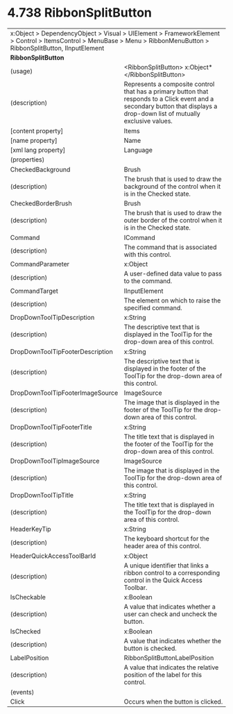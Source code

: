 <html dir="LTR" xmlns:mshelp="http://msdn.microsoft.com/mshelp" xmlns:ddue="http://ddue.schemas.microsoft.com/authoring/2003/5" xmlns:xlink="http://www.w3.org/1999/xlink" xmlns:tool="http://www.microsoft.com/tooltip">

<body>
 <input type="hidden" id="userDataCache" class="userDataStyle">
 <input type="hidden" id="hiddenScrollOffset">
 <img id="dropDownImage" style="display:none; height:0; width:0;" src="../local/drpdown.gif">
 <img id="dropDownHoverImage" style="display:none; height:0; width:0;" src="../local/drpdown_orange.gif">
 <img id="collapseImage" style="display:none; height:0; width:0;" src="../local/collapse.gif">
 <img id="expandImage" style="display:none; height:0; width:0;" src="../local/exp.gif">
 <img id="collapseAllImage" style="display:none; height:0; width:0;" src="../local/collall.gif">
 <img id="expandAllImage" style="display:none; height:0; width:0;" src="../local/expall.gif">
 <img id="copyImage" style="display:none; height:0; width:0;" src="../local/copycode.gif">
 <img id="copyHoverImage" style="display:none; height:0; width:0;" src="../local/copycodeHighlight.gif">
 <div id="header"><h1 class="heading">4.738 RibbonSplitButton</h1></div>

 <div id="mainSection">
 <div id="mainBody">
 <div id="allHistory" class="saveHistory" onsave="saveAll()" onload="loadAll()"></div>
 <p xmlns:wsd="http://wsdev.schemas.microsoft.com/authoring/2008/2" xmlns:msxsl="urn:schemas-microsoft-com:xslt" xmlns:script="urn:script" xmlns:build="urn:build">
 </p>
 <div id="sectionSection0" class="section" name="collapseableSection">
 <content xmlns="http://ddue.schemas.microsoft.com/authoring/2003/5" xmlns:wsd="http://wsdev.schemas.microsoft.com/authoring/2008/2" xmlns:msxsl="urn:schemas-microsoft-com:xslt" xmlns:script="urn:script" xmlns:build="urn:build">
 </content>
 </div>
 <div id="sectionSection1" class="section" name="collapseableSection">
 <content xmlns="http://ddue.schemas.microsoft.com/authoring/2003/5" xmlns:wsd="http://wsdev.schemas.microsoft.com/authoring/2008/2" xmlns:msxsl="urn:schemas-microsoft-com:xslt" xmlns:script="urn:script" xmlns:build="urn:build">
 <table class="ProtocolAuthoredTable" xmlns="">
 <tr><td colspan="2">
<mshelp:link keywords="86913f34-aa06-4c94-9f09-83936a822fd8" tabindex="0">x:Object</mshelp:link> &gt; <mshelp:link keywords="22a604a1-b593-4464-91e4-488285506428" tabindex="0">DependencyObject</mshelp:link> &gt; <mshelp:link keywords="d3c6fb79-d082-4257-aa16-84c18cbf6051" tabindex="0">Visual</mshelp:link> &gt; <mshelp:link keywords="ce2d5941-a755-4517-b5ac-e99658cd1dd1" tabindex="0">UIElement</mshelp:link> &gt; <mshelp:link keywords="07f9afc2-9f13-4a2a-871b-ac7caef0660d" tabindex="0">FrameworkElement</mshelp:link> &gt; <mshelp:link keywords="f9528c9b-edc4-4e4e-8947-e16edb07c1d6" tabindex="0">Control</mshelp:link> &gt; <mshelp:link keywords="a0f98f76-c906-4e73-819c-f141113039ce" tabindex="0">ItemsControl</mshelp:link> &gt; <mshelp:link keywords="8b79f82d-bf2a-4912-aa5f-74fe6f2844d7" tabindex="0">MenuBase</mshelp:link> &gt; <mshelp:link keywords="a2c0a50b-469b-4d33-a3eb-02044bc7c30c" tabindex="0">Menu</mshelp:link> &gt; <mshelp:link keywords="78205ad9-9154-4cad-933c-cd685f3da054" tabindex="0">RibbonMenuButton</mshelp:link> &gt; <mshelp:link keywords="86a8797a-2057-4235-bd38-bd987512b369" tabindex="0">RibbonSplitButton</mshelp:link>, <mshelp:link keywords="fb286ef6-72e1-445b-8b74-effc6b5e1777" tabindex="0">IInputElement</mshelp:link> </td>
 </tr>
 <tr><td colspan="2">
 <b>
RibbonSplitButton </b>
 </td>
 </tr>
 <tr><td><div class="indent0">(usage)</div></td>
 <td>&lt;RibbonSplitButton&gt; <mshelp:link keywords="86913f34-aa06-4c94-9f09-83936a822fd8" tabindex="0">x:Object</mshelp:link>* &lt;/RibbonSplitButton&gt; </td>
 </tr>
 <tr><td><div class="indent0">(description)</div></td>
 <td>Represents a composite control that has a primary button that responds to a Click event and a secondary button that displays a drop-down list of mutually exclusive values. </td>
 </tr>
 <tr><td><div class="indent0">[content property]</div></td>
 <td><mshelp:link keywords="a0f98f76-c906-4e73-819c-f141113039ce" tabindex="0">Items</mshelp:link> </td>
 </tr>
 <tr><td><div class="indent0">[name property]</div></td>
 <td><mshelp:link keywords="07f9afc2-9f13-4a2a-871b-ac7caef0660d" tabindex="0">Name</mshelp:link> </td>
 </tr>
 <tr><td><div class="indent0">[xml lang property]</div></td>
 <td><mshelp:link keywords="07f9afc2-9f13-4a2a-871b-ac7caef0660d" tabindex="0">Language</mshelp:link> </td>
 </tr>
 <tr><td><div class="indent0">(properties)</div></td>
 <td> </td>
 </tr>
 <tr><td><div class="indent2">CheckedBackground</div></td>
 <td><mshelp:link keywords="ac82382e-77f7-491e-a223-c4613b694daa" tabindex="0">Brush</mshelp:link> </td>
 </tr>
 <tr><td><div class="indent4">(description)</div></td>
 <td>The brush that is used to draw the background of the control when it is in the Checked state. </td>
 </tr>
 <tr><td><div class="indent2">CheckedBorderBrush</div></td>
 <td><mshelp:link keywords="ac82382e-77f7-491e-a223-c4613b694daa" tabindex="0">Brush</mshelp:link> </td>
 </tr>
 <tr><td><div class="indent4">(description)</div></td>
 <td>The brush that is used to draw the outer border of the control when it is in the Checked state. </td>
 </tr>
 <tr><td><div class="indent2">Command</div></td>
 <td><mshelp:link keywords="0f953e64-7747-4c46-acf7-b0ad1a949e08" tabindex="0">ICommand</mshelp:link> </td>
 </tr>
 <tr><td><div class="indent4">(description)</div></td>
 <td>The command that is associated with this control. </td>
 </tr>
 <tr><td><div class="indent2">CommandParameter</div></td>
 <td><mshelp:link keywords="86913f34-aa06-4c94-9f09-83936a822fd8" tabindex="0">x:Object</mshelp:link> </td>
 </tr>
 <tr><td><div class="indent4">(description)</div></td>
 <td>A user-defined data value to pass to the command. </td>
 </tr>
 <tr><td><div class="indent2">CommandTarget</div></td>
 <td><mshelp:link keywords="fb286ef6-72e1-445b-8b74-effc6b5e1777" tabindex="0">IInputElement</mshelp:link> </td>
 </tr>
 <tr><td><div class="indent4">(description)</div></td>
 <td>The element on which to raise the specified command. </td>
 </tr>
 <tr><td><div class="indent2">DropDownToolTipDescription</div></td>
 <td><mshelp:link keywords="9defda5a-685e-4b5a-9b63-e97e2b4184ee" tabindex="0">x:String</mshelp:link> </td>
 </tr>
 <tr><td><div class="indent4">(description)</div></td>
 <td>The descriptive text that is displayed in the ToolTip for the drop-down area of this control. </td>
 </tr>
 <tr><td><div class="indent2">DropDownToolTipFooterDescription</div></td>
 <td><mshelp:link keywords="9defda5a-685e-4b5a-9b63-e97e2b4184ee" tabindex="0">x:String</mshelp:link> </td>
 </tr>
 <tr><td><div class="indent4">(description)</div></td>
 <td>The descriptive text that is displayed in the footer of the ToolTip for the drop-down area of this control. </td>
 </tr>
 <tr><td><div class="indent2">DropDownToolTipFooterImageSource</div></td>
 <td><mshelp:link keywords="23bc57d7-c252-4196-8914-ea89c5c45349" tabindex="0">ImageSource</mshelp:link> </td>
 </tr>
 <tr><td><div class="indent4">(description)</div></td>
 <td>The image that is displayed in the footer of the ToolTip for the drop-down area of this control. </td>
 </tr>
 <tr><td><div class="indent2">DropDownToolTipFooterTitle</div></td>
 <td><mshelp:link keywords="9defda5a-685e-4b5a-9b63-e97e2b4184ee" tabindex="0">x:String</mshelp:link> </td>
 </tr>
 <tr><td><div class="indent4">(description)</div></td>
 <td>The title text that is displayed in the footer of the ToolTip for the drop-down area of this control. </td>
 </tr>
 <tr><td><div class="indent2">DropDownToolTipImageSource</div></td>
 <td><mshelp:link keywords="23bc57d7-c252-4196-8914-ea89c5c45349" tabindex="0">ImageSource</mshelp:link> </td>
 </tr>
 <tr><td><div class="indent4">(description)</div></td>
 <td>The image that is displayed in the ToolTip for the drop-down area of this control. </td>
 </tr>
 <tr><td><div class="indent2">DropDownToolTipTitle</div></td>
 <td><mshelp:link keywords="9defda5a-685e-4b5a-9b63-e97e2b4184ee" tabindex="0">x:String</mshelp:link> </td>
 </tr>
 <tr><td><div class="indent4">(description)</div></td>
 <td>The title text that is displayed in the ToolTip for the drop-down area of this control. </td>
 </tr>
 <tr><td><div class="indent2">HeaderKeyTip</div></td>
 <td><mshelp:link keywords="9defda5a-685e-4b5a-9b63-e97e2b4184ee" tabindex="0">x:String</mshelp:link> </td>
 </tr>
 <tr><td><div class="indent4">(description)</div></td>
 <td>The keyboard shortcut for the header area of this control. </td>
 </tr>
 <tr><td><div class="indent2">HeaderQuickAccessToolBarId</div></td>
 <td><mshelp:link keywords="86913f34-aa06-4c94-9f09-83936a822fd8" tabindex="0">x:Object</mshelp:link> </td>
 </tr>
 <tr><td><div class="indent4">(description)</div></td>
 <td>A unique identifier that links a ribbon control to a corresponding control in the Quick Access Toolbar. </td>
 </tr>
 <tr><td><div class="indent2">IsCheckable</div></td>
 <td><mshelp:link keywords="c179f5e8-f1d2-4665-a360-ea494307b744" tabindex="0">x:Boolean</mshelp:link> </td>
 </tr>
 <tr><td><div class="indent4">(description)</div></td>
 <td>A value that indicates whether a user can check and uncheck the button. </td>
 </tr>
 <tr><td><div class="indent2">IsChecked</div></td>
 <td><mshelp:link keywords="c179f5e8-f1d2-4665-a360-ea494307b744" tabindex="0">x:Boolean</mshelp:link> </td>
 </tr>
 <tr><td><div class="indent4">(description)</div></td>
 <td>A value that indicates whether the button is checked. </td>
 </tr>
 <tr><td><div class="indent2">LabelPosition</div></td>
 <td><mshelp:link keywords="6646075b-ec9e-404f-8291-ed8bf08ce527" tabindex="0">RibbonSplitButtonLabelPosition</mshelp:link> </td>
 </tr>
 <tr><td><div class="indent4">(description)</div></td>
 <td>A value that indicates the relative position of the label for this control. </td>
 </tr>
 <tr><td><div class="indent0">(events)</div></td>
 <td> </td>
 </tr>
 <tr><td><div class="indent2">Click</div></td>
 <td>Occurs when the button is clicked. </td>
 </tr>
</table>
 </content>
 </div>
 <!--[if gte IE 5]>
 <tool:tip element="languageFilterToolTip" avoidmouse="false"/>
 <![endif]-->
 </div>
 <a name="feedback"></a><span></span>
 </div>
</body></html>

